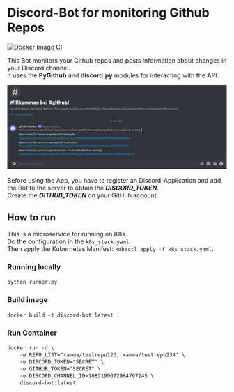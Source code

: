 # Discord-Bot for monitoring Github Repos

[![Docker Image CI](https://github.com/xamma/github-monitor/actions/workflows/docker-image.yml/badge.svg)](https://github.com/xamma/github-monitor/actions/workflows/docker-image.yml)

This Bot monitors your Github repos and posts information about changes in your Discord channel.  
It uses the **PyGithub** and **discord.py** modules for interacting with the API.  

![discordchannel](./assets/discordbot.PNG)

Before using the App, you have to register an Discord-Application and add the Bot to the server to obtain the ***DISCORD_TOKEN***.  
Create the ***GITHUB_TOKEN*** on your GitHub account.

## How to run
This is a microservice for running on K8s.  
Do the configuration in the ```k8s_stack.yaml```.  
Then apply the Kubernetes Manifest: ```kubectl apply -f k8s_stack.yaml```.  

### Running locally
```
python runner.py
```

### Build image
```
docker build -t discord-bot:latest .
```

### Run Container
```
docker run -d \
    -e REPO_LIST="xamma/testrepo123, xamma/testrepo234" \
    -e DISCORD_TOKEN="SECRET" \
    -e GITHUB_TOKEN="SECRET" \
    -e DISCORD_CHANNEL_ID=1082199072984797245 \
    discord-bot:latest
```